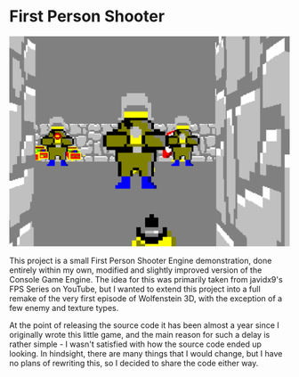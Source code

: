 # First Person Shooter
![](Preview/preview.png)

This project is a small First Person Shooter Engine demonstration, done entirely within my own, modified and slightly improved  version of the Console Game Engine. The idea for this was primarily taken from javidx9's FPS Series on YouTube, but I wanted to extend this project into a full remake of the very first episode of Wolfenstein 3D, with the exception of a few enemy and texture types.

At the point of releasing the source code it has been almost a year since I originally wrote this little game, and the main reason for such a delay is rather simple - I wasn't satisfied with how the source code ended up looking. In hindsight, there are many things that I would change, but I have no plans of rewriting this, so I decided to share the code either way.
